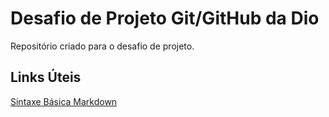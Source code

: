 # Desafio de Projeto Git/GitHub da Dio
Repositório criado para o desafio de projeto. 

## Links Úteis
[Sintaxe Básica Markdown](https://www.markdownguide.org/basic-syntax/)
